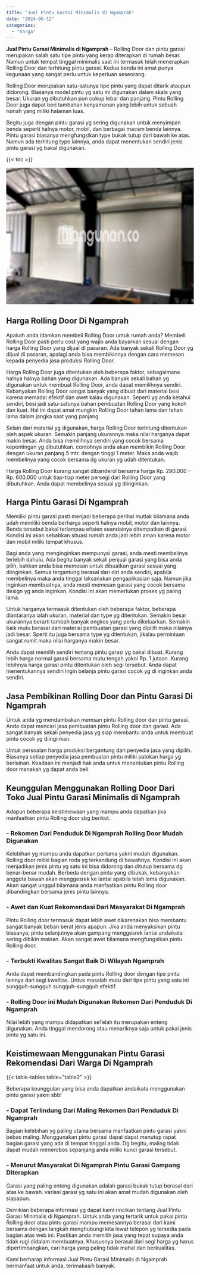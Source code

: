 ```yaml
---
title: "Jual Pintu Garasi Minimalis di Ngamprah"
date: "2024-06-12"
categories: 
  - "harga"
---
```


**Jual Pintu Garasi Minimalis di Ngamprah** – Rolling Door dan pintu garasi merupakan salah satu tipe pintu yang kerap diterapkan di rumah besar. Namun untuk tempat tinggal minimalis saat ini termasuk telah menerapkan Rolling Door dan terhitung pintu garasi. Kedua benda ini amat punya kegunaan yang sangat perlu untuk keperluan seseorang.

Rolling Door merupakan satu-satunya tipe pintu yang dapat ditarik ataupun didorong. Biasanya model pintu yg satu ini digunakan dalam skala yang besar. Ukuran yg dibutuhkan pun cukup lebar dan panjang. Pintu Rolling Door juga dapat beri tambahan kenyamanan yang lebih untuk sebuah rumah yang miliki halaman luas.

Begitu juga dengan pintu garasi yg sering digunakan untuk menyimpan benda seperti halnya motor, mobil, dan berbagai macam benda lainnya. Pintu garasi biasanya mengfungsikan type bukak tutup dari bawah ke atas. Namun ada terhitung type lainnya, anda dapat menentukan sendiri jenis pintu garasi yg bakal digunakan.

{{< toc >}}

![Jual Pintu Garasi Minimalis di Ngamprah](/images/pintu-garasi-58.png)

## Harga Rolling Door Di Ngamprah

Apakah anda idamkan membeli Rolling Door untuk rumah anda? Membeli Rolling Door pasti perlu cost yang wajib anda bayarkan sesuai dengan harga Rolling Door yang dijual di pasaran. Ada banyak sekali Rolling Door yg dijual di pasaran, apalagi anda bisa membikinnya dengan cara memesan kepada penyedia jasa produksi Rolling Door.

Harga Rolling Door juga ditentukan oleh beberapa faktor, sebagaimana halnya halnya bahan yang digunakan. Ada banyak sekali bahan yg digunakan untuk membuat Rolling Door, anda dapat memilihnya sendiri. Kebanyakan Rolling Door sangat banyak yang dibuat dari material besi karena memadai efektif dan awet kalau digunakan. Seperti yg anda ketahui sendiri, besi jadi satu-satunya bahan pembuatan Rolling Door yang kokoh dan kuat. Hal ini dapat amat mungkin Rolling Door tahan lama dan tahan lama dalam jangka saat yang panjang.

Selain dari material yg digunakan, harga Rolling Door terhitung ditentukan oleh aspek ukuran. Semakin panjang ukurannya maka nilai harganya dapat makin besar. Anda bisa memilihnya sendiri yang cocok bersama kepentingan yg dibutuhkan. contohnya anda akan membikin Rolling Door dengan ukuran panjang 5 mtr. dengan tinggi 1 meter. Maka anda wajib membelinya yang cocok bersama dg ukuran yg udah ditentukan.

Harga Rolling Door kurang sangat dibanderol bersama harga Rp. 290.000 – Rp. 600.000 untuk tiap-tiap meter persegi dari Rolling Door yang dibutuhkan. Anda dapat membelinya sesuai yg diinginkan.

## Harga Pintu Garasi Di Ngamprah

Memiliki pintu garasi pasti menjadi beberapa perihal mutlak bilamana anda udah memiliki benda berharga seperti halnya mobil, motor dan lainnya. Benda tersebut bakal terlampau efisien seandainya ditempatkan di garasi. Kondisi ini akan sebabkan situasi rumah anda jadi lebih aman karena motor dan mobil miliki tempat khusus.

Bagi anda yang menginginkan mempunyai garasi, anda mesti membelinya terlebih dahulu. Ada begitu banyak sekali penjual garasi yang bisa anda pilih, bahkan anda bisa memesan untuk dibuatkan garasi sesuai yang diinginkan. Semua tergantung berasal dari diri anda sendiri, apabila membelinya maka anda tinggal laksanakan pengaplikasian saja. Namun jika inginkan membuatnya, anda mesti memesan garasi yang cocok bersama design yg anda inginkan. Kondisi ini akan memerlukan proses yg paling lama.

Untuk harganya termasuk ditentukan oleh beberapa faktor, beberapa diantaranya ialah ukuran, material dan type yg ditentukan. Semakin besar ukurannya berarti tambah banyak ongkos yang perlu dikeluarkan. Semakin baik mutu berasal dari material pembuatan garasi yang dipilih maka nilainya jadi besar. Sperti itu juga bersama type yg ditentukan, jikalau permintaan sangat rumit maka nilai harganya makin besar.

Anda dapat memilih sendiri tentang pintu garasi yg bakal dibuat. Kurang lebih harga normal garasi bersama mutu tengah yakni Rp. 1 jutaan. Kurang lebihnya harga garasi pintu ditentukan oleh segi tersebut. Anda dapat menentukannya sendiri ingin belanja pintu garasi cocok yg di inginkan anda sendiri.

## Jasa Pembikinan Rolling Door dan Pintu Garasi Di Ngamprah

Untuk anda yg mendambakan memsan pintu Rolling door dan pintu garasi. Anda dapat mencari jasa pembuatan pintu Rolling door dan garasi. Ada sangat banyak sekali penyedia jasa yg siap membantu anda untuk membuat pintu cocok yg diinginkan.

Untuk persoalan harga produksi bergantung dari penyedia jasa yang dipilih. Biasanya setiap penyedia jasa pembuatan pintu miliki patokan harga yg berlainan. Keadaan ini menjadi hak anda untuk menentukan pintu Rolling door manakah yg dapat anda beli.

## Keunggulan Menggunakan Rolling Door Dari Toko Jual Pintu Garasi Minimalis di Ngamprah

Adapun beberapa keistimewaan yang mampu anda dapatkan jika manfaatkan pintu Rolling door sbg berikut.

### \- Rekomen Dari Penduduk Di Ngamprah Rolling Door Mudah Digunakan

Kelebihan yg mampu anda dapatkan pertama yakni mudah digunakan. Rolling door miliki bagian roda yg terkandung di bawahnya. Kondisi ini akan menjadikan jenis pintu yg satu ini bisa didorong dan ditutup bersama dg benar-benar mudah. Berbeda dengan pintu yang dibukak, kebanyakan anggota bawah akan menggesrek ke lantai apabila telah lama digunakan. Akan sangat unggul bilamana anda manfaatkan pintu Rolling door dibandingkan bersama jenis pintu lainnya.

### \- Awet dan Kuat Rekomendasi Dari Masyarakat Di Ngamprah

Pintu Rolling door termasuk dapat lebih awet dikarenakan bisa membantu sangat banyak beban berat jenis apapun. Jika anda menyaksikan pintu biasanya, pintu selanjutnya akan gampang menggesrek lantai andaikata sering dibikin mainan. Akan sangat awet bilamana mengfungsikan pintu Rolling door.

### \- Terbukti Kwalitas Sangat Baik Di Wilayah Ngamprah

Anda dapat membandingkan pada pintu Rolling door dengan tipe pintu lainnya dari segi kwalitas. Untuk masalah mutu dari tipe pintu yang satu ini sungguh-sungguh sungguh-sungguh efektif.

### \- Rolling Door ini Mudah Digunakan Rekomen Dari Penduduk Di Ngamprah

Nilai lebih yang mampu didapatkan seTelah itu merupakan enteng digunakan. Anda tinggal mendorong atau menariknya saja untuk pakai jenis pintu yg satu ini.

## Keistimewaan Menggunakan Pintu Garasi Rekomendasi Dari Warga Di Ngamprah

{{< table-tables table="table2" >}}

Beberapa keunggulan yang bisa anda dapatkan andaikata menggunakan pintu garasi yakni sbb!

### \- Dapat Terlindung Dari Maling Rekomen Dari Penduduk Di Ngamprah

Bagian kelebihan yg paling utama bersama manfaatkan pintu garasi yakni bebas maling. Menggunakan pintu garasi dapat dapat menutup rapat bagian garasi yang ada di tempat tinggal anda. Dg begitu, maling tidak dapat mudah menerobos sepanjang anda miliki kunci garasi tersebut.

### \- Menurut Masyarakat Di Ngamprah Pintu Garasi Gampang Diterapkan

Garasi yang paling enteng digunakan adalah garasi bukak tutup berasal dari atas ke bawah. variasi garasi yg satu ini akan amat mudah digunakan oleh siapapun.

Demikian beberapa informasi yg dapat kami rincikan tentang Jual Pintu Garasi Minimalis di Ngamprah. Untuk anda yang tertarik untuk pakai pintu Rolling door atau pintu garasi mampu memesannya berasal dari kami bersama dengan langkah menghubungi kita lewat telepon yg tersedia pada bagian atas web ini. Pastikan anda memilih jasa yang tepat supaya anda tidak rugi didalam membuatnya. Khususnya berasal dari segi harga yg harus dipertimbangkan, cari harga yang paling tidak mahal dan berkualitas.

Kami berharap informasi Jual Pintu Garasi Minimalis di Ngamprah bermanfaat untuk anda, terimakasih banyak.
